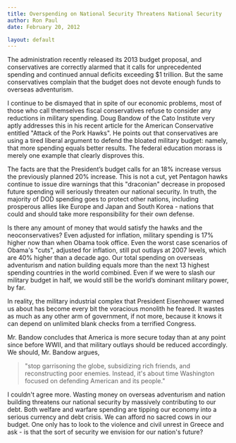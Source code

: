 ```yaml
---
title: Overspending on National Security Threatens National Security
author: Ron Paul
date: February 20, 2012

layout: default
---
```


The administration recently released its 2013 budget proposal, and
conservatives are correctly alarmed that it calls for unprecedented
spending and continued annual deficits exceeding \$1 trillion. But the
same conservatives complain that the budget does not devote enough funds
to overseas adventurism.

I continue to be dismayed that in spite of our economic problems, most
of those who call themselves fiscal conservatives refuse to consider any
reductions in military spending. Doug Bandow of the Cato Institute very
aptly addresses this in his recent article for the American Conservative
entitled "Attack of the Pork Hawks". He points out that conservatives
are using a tired liberal argument to defend the bloated military
budget: namely, that more spending equals better results. The federal
education morass is merely one example that clearly disproves this.

The facts are that the President’s budget calls for an 18% increase
versus the previously planned 20% increase. This is not a cut, yet
Pentagon hawks continue to issue dire warnings that this "draconian"
decrease in proposed future spending will seriously threaten our
national security. In truth, the majority of DOD spending goes to
protect other nations, including prosperous allies like Europe and Japan
and South Korea - nations that could and should take more responsibility
for their own defense.

Is there any amount of money that would satisfy the hawks and the
neoconservatives? Even adjusted for inflation, military spending is 17%
higher now than when Obama took office. Even the worst case scenarios of
Obama's "cuts", adjusted for inflation, still put outlays at 2007
levels, which are 40% higher than a decade ago. Our total spending on
overseas adventurism and nation building equals more than the next 13
highest spending countries in the world combined. Even if we were to
slash our military budget in half, we would still be the world’s
dominant military power, by far.

In reality, the military industrial complex that President Eisenhower
warned us about has become every bit the voracious monolith he feared.
It wastes as much as any other arm of government, if not more, because
it knows it can depend on unlimited blank checks from a terrified
Congress.

Mr. Bandow concludes that America is more secure today than at any point
since before WWII, and that military outlays should be reduced
accordingly. We should, Mr. Bandow argues,

> "stop garrisoning the globe, subsidizing rich friends, and reconstructing poor enemies. Instead, it's about time Washington focused on defending American and its people."

I couldn't agree more. Wasting money on overseas adventurism and nation
building threatens our national security by massively contributing to
our debt. Both welfare and warfare spending are tipping our economy into
a serious currency and debt crisis. We can afford no sacred cows in our
budget. One only has to look to the violence and civil unrest in Greece
and ask - is that the sort of security we envision for our nation's
future?
